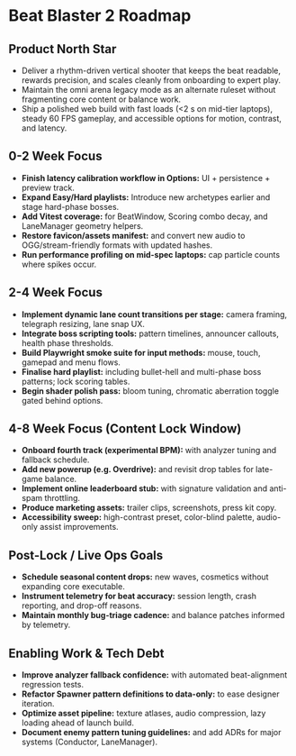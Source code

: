# Beat Blaster 2 Roadmap

## Product North Star

- Deliver a rhythm-driven vertical shooter that keeps the beat readable, rewards precision, and scales cleanly from onboarding to expert play.
- Maintain the omni arena legacy mode as an alternate ruleset without fragmenting core content or balance work.
- Ship a polished web build with fast loads (<2 s on mid-tier laptops), steady 60 FPS gameplay, and accessible options for motion, contrast, and latency.

## 0-2 Week Focus

- **Finish latency calibration workflow in Options:** UI + persistence + preview track.
- **Expand Easy/Hard playlists:** Introduce new archetypes earlier and stage hard-phase bosses.
- **Add Vitest coverage:** for BeatWindow, Scoring combo decay, and LaneManager geometry helpers.
- **Restore favicon/assets manifest:** and convert new audio to OGG/stream-friendly formats with updated hashes.
- **Run performance profiling on mid-spec laptops:** cap particle counts where spikes occur.

## 2-4 Week Focus

- **Implement dynamic lane count transitions per stage:** camera framing, telegraph resizing, lane snap UX.
- **Integrate boss scripting tools:** pattern timelines, announcer callouts, health phase thresholds.
- **Build Playwright smoke suite for input methods:** mouse, touch, gamepad and menu flows.
- **Finalise hard playlist:** including bullet-hell and multi-phase boss patterns; lock scoring tables.
- **Begin shader polish pass:** bloom tuning, chromatic aberration toggle gated behind options.

## 4-8 Week Focus (Content Lock Window)

- **Onboard fourth track (experimental BPM):** with analyzer tuning and fallback schedule.
- **Add new powerup (e.g. Overdrive):** and revisit drop tables for late-game balance.
- **Implement online leaderboard stub:** with signature validation and anti-spam throttling.
- **Produce marketing assets:** trailer clips, screenshots, press kit copy.
- **Accessibility sweep:** high-contrast preset, color-blind palette, audio-only assist improvements.

## Post-Lock / Live Ops Goals

- **Schedule seasonal content drops:** new waves, cosmetics without expanding core executable.
- **Instrument telemetry for beat accuracy:** session length, crash reporting, and drop-off reasons.
- **Maintain monthly bug-triage cadence:** and balance patches informed by telemetry.

## Enabling Work & Tech Debt

- **Improve analyzer fallback confidence:** with automated beat-alignment regression tests.
- **Refactor Spawner pattern definitions to data-only:** to ease designer iteration.
- **Optimize asset pipeline:** texture atlases, audio compression, lazy loading ahead of launch build.
- **Document enemy pattern tuning guidelines:** and add ADRs for major systems (Conductor, LaneManager).
